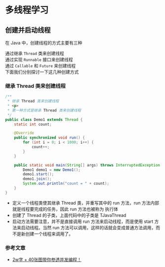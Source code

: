 # 多线程学习

## 创建并启动线程

在 Java 中，创建线程的方式主要有三种

通过继承 `Thread` 类来创建线程                  
通过实现 `Runnable` 接口来创建线程                   
通过 `Callable` 和 `Future` 来创建线程                          
下面我们分别探讨一下这几种创建方式                       

### 继承 Thread 类来创建线程
```java
/**
 * 继承 Thread 类来创建线程
 * <p>
 * 第一种方式是继承 Thread 类来创建线程
 */
public class Demo1 extends Thread {
    static int count;

    @Override
    public synchronized void run() {
        for (int i = 0; i < 1000; i++) {
            count++;
        }
    }

    public static void main(String[] args) throws InterruptedException {
        Demo1 demo1 = new Demo1();
        demo1.start();
        demo1.join();
        System.out.println("count = " + count);
    }
}
```
- 定义一个线程类使其继承 Thread 类，并重写其中的 run 方法，run 方法内部就是线程要完成的任务，因此 run 方法也被称为 执行体                   
- 创建了 Thread 的子类，上面代码中的子类是 TJavaThread              
- 启动方法需要注意，并不是直接调用 run 方法来启动线程，而是使用 start 方法来启动线程。当然 run 方法可以调用，这样的话就会变成普通方法调用，而不是新创建一个线程来调用了。                      



### 参考文章
- [2w字 + 40张图带你参透并发编程！](https://juejin.im/post/6862464169158344717)